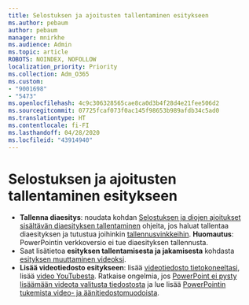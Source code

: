 ```yaml
---
title: Selostuksen ja ajoitusten tallentaminen esitykseen
ms.author: pebaum
author: pebaum
manager: mnirkhe
ms.audience: Admin
ms.topic: article
ROBOTS: NOINDEX, NOFOLLOW
localization_priority: Priority
ms.collection: Adm_O365
ms.custom:
- "9001698"
- "5473"
ms.openlocfilehash: 4c9c306328565cae8ca0d3b4f28d4e21fee506d2
ms.sourcegitcommit: 07725fcaf073f0ac145f98653b989afdb34c5ad0
ms.translationtype: HT
ms.contentlocale: fi-FI
ms.lasthandoff: 04/28/2020
ms.locfileid: "43914940"
---
```

# <a name="record-a-presentation-with-narration-and-timing"></a>Selostuksen ja ajoitusten tallentaminen esitykseen

- **Tallenna diaesitys**: noudata kohdan [Selostuksen ja diojen ajoitukset sisältävän diaesityksen tallentaminen](https://support.office.com/article/Record-a-slide-show-with-narration-and-slide-timings-0B9502C6-5F6C-40AE-B1E7-E47D8741161C) ohjeita, jos haluat tallentaa diaesityksen ja tutustua joihinkin [tallennusvinkkeihin](https://support.office.com/article/Record-a-slide-show-with-narration-and-slide-timings-0B9502C6-5F6C-40AE-B1E7-E47D8741161C#OfficeVersion=Web).
**Huomautus**: PowerPointin verkkoversio ei tue diaesityksen tallennusta. 
- Saat lisätietoa **esityksen tallentamisesta ja jakamisesta** kohdasta [esityksen muuttaminen videoksi](https://support.office.com/article/Turn-your-presentation-into-a-video-C140551F-CB37-4818-B5D4-3E30815C3E83).
- **Lisää videotiedosto esitykseen**:  lisää [videotiedosto tietokoneeltasi](https://support.office.com/article/insert-and-play-a-video-file-from-your-computer-f3fcbd3e-5f86-4320-8aea-31bff480ed02), lisää [video YouTubesta](https://support.office.com/article/Insert-a-video-from-YouTube-or-another-site-8340ec69-4cee-4fe1-ab96-4849154bc6db).  Ratkaise ongelmia, jos [PowerPoint ei pysty lisäämään videota valitusta tiedostosta](https://support.office.com/article/PowerPoint-cannot-insert-a-video-from-the-selected-file-acd46430-9e0c-4dca-9484-19cf0afdde7c) ja lue lisää [PowerPointin tukemista video- ja äänitiedostomuodoista](https://support.office.com/article/video-and-audio-file-formats-supported-in-powerpoint-d8b12450-26db-4c7b-a5c1-593d3418fb59).
